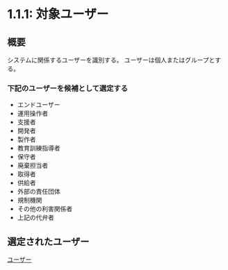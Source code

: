 # 1.1.1: 対象ユーザー

## 概要

システムに関係するユーザーを識別する。
ユーザーは個人またはグループとする。

### 下記のユーザーを候補として選定する

- エンドユーザー
- 運用操作者
- 支援者
- 開発者
- 製作者
- 教育訓練指導者
- 保守者
- 廃棄担当者
- 取得者
- 供給者
- 外部の責任団体
- 規制機関
- その他の利害関係者
- 上記の代弁者

## 選定されたユーザー

[ユーザー](../../A.定義要素/ユーザー.yaml)

